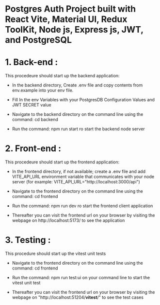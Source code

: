 # Postgres Auth Project built with React Vite, Material UI, Redux ToolKit, Node js, Express js, JWT, and PostgreSQL

# 1. Back-end :

This procedeure should start up the backend application:

- In the backend directory, Create .env file and copy contents from env.example into your env file.

- Fill In the env Variables with your PostgresDB Configuration Values and JWT SECRET value

- Navigate to the backend directory on the command line using the command: cd backend

- Run the command: npm run start ro start the backend node server

# 2. Front-end :

This procedeure should start up the frontend application:

- In the frontend directory, if not available; create a .env file and add VITE_API_URL environment variable that communicates with your node server (for example: VITE_API_URL="http://localhost:3000/api")

- Navigate to the frontend directory on the command line using the command: cd frontend

- Run the command: npm run dev ro start the frontend client application

- Thereafter you can visit the frontend url on your browser by visiting the webpage on http://localhost:5173/ to see the application

# 3. Testing :

This procedure should start up the vitest unit tests

- Navigate to the frontend directory on the command line using the command: cd frontend

- Run the command: npm run test:ui on your command line to start the vitest unit test

- Thereafter you can visit the frontend url on your browser by visiting the webpage on "http://localhost:51204/**vitest**/" to see the test cases
